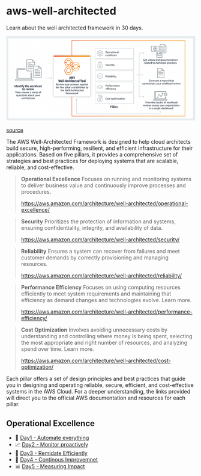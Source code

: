 # aws-well-architected
Learn about the well architected framework in 30 days.

![AWS well architected Framework](images/framework.png?version%253D1707179036422)

[source](https://aws.amazon.com/blogs/aws/aws-well-architected-framework-updated-white-papers-tools-and-best-practices/)

The AWS Well-Architected Framework is designed to help cloud architects build secure, high-performing, resilient, and efficient infrastructure for their applications. Based on five pillars, it provides a comprehensive set of strategies and best practices for deploying systems that are scalable, reliable, and cost-effective. 

 >**Operational Excellence** 
 > Focuses on running and monitoring systems to deliver business value and continuously improve processes and procedures.
 >
 >https://aws.amazon.com/architecture/well-architected/operational-excellence/

>**Security**
> Prioritizes the protection of information and systems, ensuring confidentiality, integrity, and availability of data. 
> 
> https://aws.amazon.com/architecture/well-architected/security/

>**Reliability**
 >Ensures a system can recover from failures and meet customer demands by correctly provisioning and managing resources.
 >
 > https://aws.amazon.com/architecture/well-architected/reliability/

> **Performance Efficiency**
>  Focuses on using computing resources efficiently to meet system requirements and maintaining that efficiency as demand changes and technologies evolve. Learn more.
> 
>  https://aws.amazon.com/architecture/well-architected/performance-efficiency/

> **Cost Optimization**
>  Involves avoiding unnecessary costs by understanding and controlling where money is being spent, selecting the most appropriate and right number of resources, and analyzing spend over time. Learn more.
>
> https://aws.amazon.com/architecture/well-architected/cost-optimization/

Each pillar offers a set of design principles and best practices that guide you in designing and operating reliable, secure, efficient, and cost-effective systems in the AWS Cloud. For a deeper understanding, the links provided will direct you to the official AWS documentation and resources for each pillar.


## Operational Excellence
  * 🤖  [ Day1 - Automate everything](operational-excellence/day1-automate-everything.md)
  * 📈  [ Day2 - Monitor proactively](operational-excellence/day2-monitor-proactively.md)
  * 🚒  [ Day3 - Remidate Efficiently](operational-excellence/day3-remidate-efficiently.md)
  * 🚀  [ Day4 - Continous Improvemnet](operational-excellence/day4-continous-imporvement.md)
  * 📊  [ Day5 - Measuring Impact](operational-excellence/day5-measuring-impact.md)
